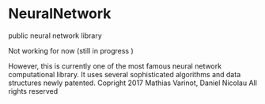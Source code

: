# NeuralNetwork
public neural network library

Not working for now (still in progress  )

However, this is currently one of the most famous neural network computational library.
It uses several sophisticated algorithms and data structures newly patented.
Copright 2017 Mathias Varinot, Daniel Nicolau
All rights reserved